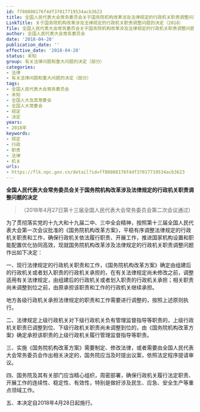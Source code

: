 ```yaml
---
id: ff80808176f4df37017719534acb3623
title: 全国人民代表大会常务委员会关于国务院机构改革涉及法律规定的行政机关职责调整问题的决定
LinkTitle: 关于国务院机构改革涉及法律规定的行政机关职责调整问题的决定（2018）
file: 全国人民代表大会常务委员会关于国务院机构改革涉及法律规定的行政机关职责调整问题的决定_ff80808176f4df37017719534acb3623.docx
author: 全国人民代表大会常务委员会
date: '2018-04-28'
publication_date: ''
effective_date: '2018-04-28'
status: 未知
group: 有关法律问题和重大问题的决定（部分）
categories:
- 法律
- 有关法律问题和重大问题的决定（部分）
tags:
- 全国人民代表大会常务委员会
- 未知
- 全国人大及其常委会
- 全国人大常委会
- 规定
- 决定
years:
- 2018年
keywords:
- 规定
- 行政
- 职责
- 法律
- 机关
urls:
- https://flk.npc.gov.cn/detail?id=ff80808176f4df37017719534acb3623
---
```


**全国人民代表大会常务委员会关于国务院机构改革涉及法律规定的行政机关职责调整问题的决定**

> （2018年4月27日第十三届全国人民代表大会常务委员会第二次会议通过）

为了贯彻落实党的十九大和十九届二中、三中全会精神，按照第十三届全国人民代表大会第一次会议批准的《国务院机构改革方案》，平稳有序调整法律规定的行政机关职责和工作，确保行政机关依法履行职责、开展工作，推进国家机构设置和职能配置优化协同高效，现就国务院机构改革涉及法律规定的行政机关职责调整问题作出如下决定：

一、现行法律规定的行政机关职责和工作，《国务院机构改革方案》确定由组建后的行政机关或者划入职责的行政机关承担的，在有关法律规定尚未修改之前，调整适用有关法律规定，由组建后的行政机关或者划入职责的行政机关承担；相关职责尚未调整到位之前，由原承担该职责和工作的行政机关继续承担。

地方各级行政机关承担法律规定的职责和工作需要进行调整的，按照上述原则执行。

二、法律规定上级行政机关对下级行政机关负有管理监督指导等职责的，上级行政机关职责已调整到位、下级行政机关职责尚未调整到位的，由《国务院机构改革方案》确定承担该职责的上级行政机关履行管理监督指导等职责。

三、实施《国务院机构改革方案》需要制定、修改法律，或者需要由全国人民代表大会常务委员会作出相关决定的，国务院应当及时提出议案，依照法定程序提请审议。

四、国务院及其有关部门应当精心组织，周密部署，确保行政机关履行法定职责、开展工作的连续性、稳定性、有效性，特别是做好涉及民生、应急、安全生产等重点领域工作。

五、本决定自2018年4月28日起施行。
